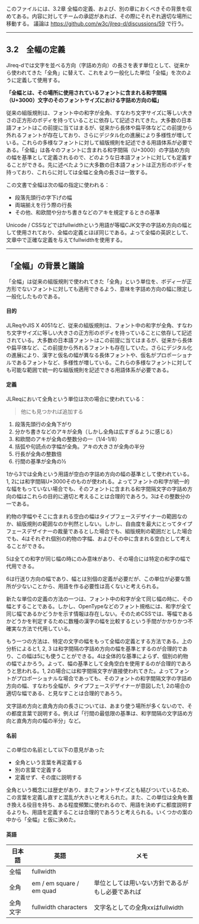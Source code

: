 このファイルには、3.2章 全幅の定義、および、別の章におくべきその背景を収めてある。内容に対してチームの承認があれば、その際にそれぞれ適切な場所に移動する。
議論は https://github.com/w3c/jlreq-d/discussions/59 で行う。

---

## 3.2　全幅の定義
Jlreq-dでは文字を並べる方向（字詰め方向）の長さを表す単位として、従来から使われてきた「全角」に替えて、これをより一般化した単位「全幅」を次のように定義して使用する。

**「全幅とは、その場所に使用されているフォントに含まれる和字間隔（U+3000）文字のそのフォントサイズにおける字詰め方向の幅」**

従来の組版規則は、フォント中の和字が全角、すなわち文字サイズに等しい大きさの正方形のボディを持っていることに依存して記述されてきた。大多数の日本語フォントはこの前提に当てはまるが、従来から長体や扁平体などこの前提から外れるフォントが存在しており、さらにデジタル化の進展により多様性が増している。これらの多様なフォントに対して組版規則を記述できる用語体系が必要である。「全幅」は各々のフォントに含まれる和字間隔（U+3000）の字詰め方向の幅を基準として定義されるので、どのような日本語フォントに対しても定義することができる。先に述べたように大多数の日本語フォントは正方形のボディを持っており、これらに対しては全幅と全角の長さは一致する。

この文書で全幅は次の幅の指定に使われる：
- 段落先頭行の字下げの幅
- 両端揃えを行う際の行長
- その他、和欧間や分かち書きなどのアキを規定するときの基準

Unicode / CSSなどではfullwidthという用語が等幅CJK文字の字詰め方向の幅として使用されており、全幅の定義とほぼ同じである。よって全幅の英訳として、文章中で正確な定義を与えてfullwidthを使用する。

----

## 「全幅」の背景と議論
「全幅」は従来の組版規則で使われてきた「全角」という単位を、ボディーが正方形でないフォントに対しても適用できるよう、意味を字詰め方向の幅に限定し一般化したものである。

#### 目的
JLReqやJIS X 4051など、従来の組版規則は、フォント中の和字が全角、すなわち文字サイズに等しい大きさの正方形のボディを持っていることに依存して記述されている。大多数の日本語フォントはこの前提に当てはまるが、従来から長体や扁平体など、この前提から外れるフォントも存在していた。さらにデジタル化の進展により、漢字と仮名の幅が異なる長体フォントや、仮名がプロポーショナルであるフォントなど、多様性が増している。これらの多様なフォントに対しても可能な範囲で統一的な組版規則を記述できる用語体系が必要である。

#### 定義
JLReqにおいて全角という単位は次の場合に使われている：
> 他にも見つかれば追加する
1. 段落先頭行の全角下がり
2. 分かち書きなどのアキが全角（しかし全角は広すぎるように感じる）
3. 和欧間のアキが全角の整数分の一（1/4-1/8）
4. 括弧や句読点の字幅が全角。アキの大きさが全角の半分
5. 行長が全角の整数倍
6. 行間の基準が全角の½

1から3では全角という用語が空白の字詰め方向の幅の基準として使われている。1, 2には和字間隔U+3000そのものが使われる。よってフォントの和字が統一的な幅をもっていない場合でも、そのフォントに含まれる和字間隔文字の字詰め方向の幅はこれらの目的に適切と考えることは合理的であろう。3はその整数分の一である。

約物の字幅やそこに含まれる空白の幅はタイプフェースデザイナーの範囲なのか、組版規則の範囲なのか判然としない。しかし、自由度を最大にとってタイプフェースデザイナーの裁量であるとした場合でも、組版規則の範囲だとした場合でも、4はそれぞれ個別の約物の字幅、およびその中に含まれる空白として考えることができる。

5は全ての和字が同じ幅の時にのみ意味があり、その場合には特定の和字の幅で代用できる。

6は行送り方向の幅であり、幅とは別個の定義が必要だが、この単位が必要な箇所が少ないことから、用語を作る必要性は高くないと考えられる。

新たな単位の定義の方法の一つは、フォント中の和字が全て同じ幅の時に、その幅とすることである。しかし、OpenTypeなどのフォント規格には、和字が全て同じ幅であるかどうかを示す情報は存在しない。そのためCSSでは、等幅であるかどうかを判定するために数種の漢字の幅を比較するという手間がかかりかつ不確実な方法で代用している。

もう一つの方法は、特定の文字の幅をもって全幅の定義とする方法である。上の分析によると1, 2, 3 は和字間隔の字詰め方向の幅を基準とするのが合理的であり、この幅は5にも使うことができる。4は全体的な基準によらず、個別の約物の幅でよかろう。よって、幅の基準として全角空白を使用するのが合理的であろうと思われる。1, 2の場合には和字間隔文字が直接使われてきた。よってフォントがプロポーショナルな場合であっても、そのフォントの和字間隔文字の字詰め方向の幅、すなわち全幅が、タイプフェースデザイナーが意図した1, 2の場合の適切な幅である、と見なすことは合理的であろう。

文字詰め方向と直角方向の長さについては、あまり使う場所が多くないので、その都度言葉で説明する。例えば「行間の最低限の基準は、和字間隔の文字詰め方向と直角方向の幅の半分」など。

#### 名前
この単位の名前として以下の意見があった
- 全角という言葉を再定義する
- 別の言葉で定義する
- 定義せず、その度に説明する

全角という概念には歴史があり、またフォントサイズとも結びついているため、この言葉を定義し直すと混乱が大きいと考えられた。また、この単位は全角を置き換える役目を持ち、ある程度頻繁に使われるので、用語を決めずに都度説明するよりも、用語を定義することは合理的であろうと考えられる。いくつかの案の中から「全幅」と仮に決めた。

#### 英語
|日本語|英語|メモ|
|---|---|---|
|全幅|fullwidth|
|全角|em / em square / em quad|単位としては用いない方針であるがもし必要であれば|
|全角文字|fullwidth characters|文字名としての全角xxはfullwidth|
